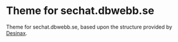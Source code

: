 Theme for sechat.dbwebb.se
===============================

Theme for sechat.dbwebb.se, based upon the structure provided by [Desinax](https://github.com/desinax).
